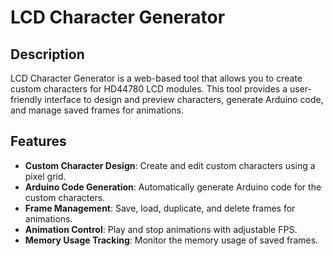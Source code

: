 # LCD Character Generator

## Description
LCD Character Generator is a web-based tool that allows you to create custom characters for HD44780 LCD modules. This tool provides a user-friendly interface to design and preview characters, generate Arduino code, and manage saved frames for animations.

## Features
- **Custom Character Design**: Create and edit custom characters using a pixel grid.
- **Arduino Code Generation**: Automatically generate Arduino code for the custom characters.
- **Frame Management**: Save, load, duplicate, and delete frames for animations.
- **Animation Control**: Play and stop animations with adjustable FPS.
- **Memory Usage Tracking**: Monitor the memory usage of saved frames.
